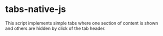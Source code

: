 # tabs-native-js

This script implements simple tabs where one section of content is shown and others are hidden by click of the tab header.

